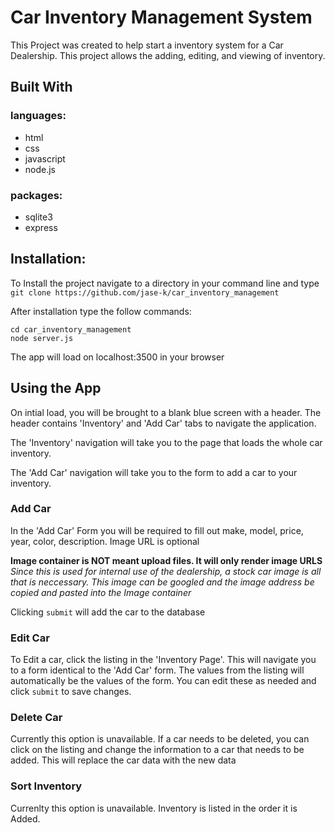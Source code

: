 # Car Inventory Management System

This Project was created to help start a inventory system for a Car Dealership. This project allows the adding, editing, and viewing of inventory. 

## Built With

### languages:
- html
- css
- javascript
- node.js

### packages:
- sqlite3
- express


## Installation: 

To Install the project navigate to a directory in your command line and type `git clone https://github.com/jase-k/car_inventory_management` 

After installation type the follow commands: 

```
cd car_inventory_management
node server.js

```
The app will load on localhost:3500 in your browser

## Using the App

On intial load, you will be brought to a blank blue screen with a header. The header contains 'Inventory' and 'Add Car' tabs to navigate the application. 

The 'Inventory' navigation will take you to the page that loads the whole car inventory. 

The 'Add Car' navigation will take you to the form to add a car to your inventory. 

### Add Car

In the 'Add Car' Form you will be required to fill out make, model, price, year, color, description. Image URL is optional 

**Image container is NOT meant  upload files. It will only render image URLS**
*Since this is used for internal use of the dealership, a stock car image is all that is neccessary. This image can be googled and the image address be copied and pasted into the Image container*

Clicking `submit` will add the car to the database

### Edit Car

To Edit a car, click the listing in the 'Inventory Page'. This will navigate you to a form identical to the 'Add Car' form. The values from the listing will automatically be the values of the form. 
You can edit these as needed and click `submit` to save changes. 

### Delete Car

Currently this option is unavailable. If a car needs to be deleted, you can click on the listing and change the information to a car that needs to be added. This will replace the car data with the new data

### Sort Inventory

Currenlty this option is unavailable. Inventory is listed in the order it is Added. 


